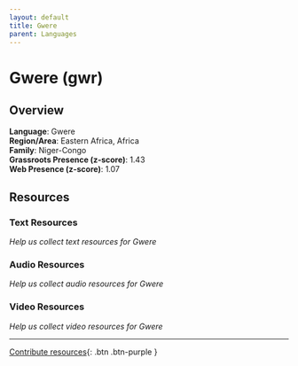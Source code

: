 ```yaml
---
layout: default
title: Gwere
parent: Languages
---
```


# Gwere (gwr)

## Overview

**Language**: Gwere  
**Region/Area**: Eastern Africa, Africa  
**Family**: Niger-Congo  
**Grassroots Presence (z-score)**: 1.43  
**Web Presence (z-score)**: 1.07  

## Resources

### Text Resources
*Help us collect text resources for Gwere*

### Audio Resources
*Help us collect audio resources for Gwere*

### Video Resources
*Help us collect video resources for Gwere*

---

[Contribute resources](https://forms.office.com/e/1SfLJx3u1r){: .btn .btn-purple }
